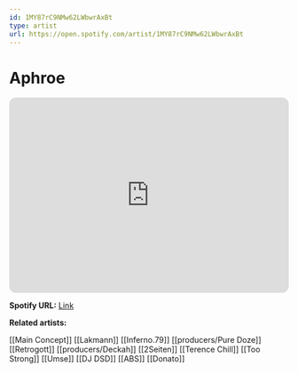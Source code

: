 ```yaml
---
id: 1MY87rC9NMw62LWbwrAxBt
type: artist
url: https://open.spotify.com/artist/1MY87rC9NMw62LWbwrAxBt
---
```

# Aphroe

<iframe style="border-radius:12px" src="https://open.spotify.com/embed/artist/1MY87rC9NMw62LWbwrAxBt" width="100%" height="352" frameBorder="0" allowfullscreen="" allow="autoplay; clipboard-write; encrypted-media; fullscreen; picture-in-picture" loading="lazy"></iframe>

**Spotify URL:** [Link](https://open.spotify.com/artist/1MY87rC9NMw62LWbwrAxBt)

**Related artists:**

[[Main Concept]]
[[Lakmann]]
[[Inferno.79]]
[[producers/Pure Doze]]
[[Retrogott]]
[[producers/Deckah]]
[[2Seiten]]
[[Terence Chill]]
[[Too Strong]]
[[Umse]]
[[DJ DSD]]
[[ABS]]
[[Donato]]
